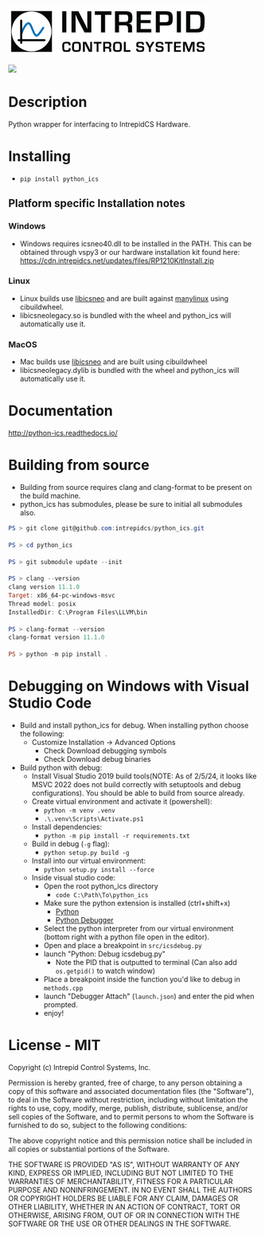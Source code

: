 ![](https://github.com/intrepidcs/python_ics/blob/master/IntrepidCS.png?raw=true)

![](https://github.com/intrepidcs/python_ics/actions/workflows/wheels.yml/badge.svg)

# Description

Python wrapper for interfacing to IntrepidCS Hardware.

# Installing

- `pip install python_ics`

## Platform specific Installation notes

### Windows

- Windows requires icsneo40.dll to be installed in the PATH. This can be obtained through vspy3 or our hardware installation kit found here: https://cdn.intrepidcs.net/updates/files/RP1210KitInstall.zip

### Linux

- Linux builds use [libicsneo](https://github.com/intrepidcs/libicsneo) and are built against [manylinux](https://github.com/pypa/manylinux) using cibuildwheel.
- libicsneolegacy.so is bundled with the wheel and python_ics will automatically use it.

### MacOS

- Mac builds use [libicsneo](https://github.com/intrepidcs/libicsneo) and are built using cibuildwheel
- libicsneolegacy.dylib is bundled with the wheel and python_ics will automatically use it.

# Documentation

http://python-ics.readthedocs.io/


# Building from source

- Building from source requires clang and clang-format to be present on the build machine.
- python_ics has submodules, please be sure to initial all submodules also.
```powershell
PS > git clone git@github.com:intrepidcs/python_ics.git

PS > cd python_ics

PS > git submodule update --init

PS > clang --version
clang version 11.1.0
Target: x86_64-pc-windows-msvc
Thread model: posix
InstalledDir: C:\Program Files\LLVM\bin

PS > clang-format --version
clang-format version 11.1.0

PS > python -m pip install .
```

# Debugging on Windows with Visual Studio Code

- Build and install python_ics for debug. When installing python choose the following:
    - Customize Installation -> Advanced Options
        - Check Download debugging symbols
        - Check Download debug binaries
- Build python with debug:
    - Install Visual Studio 2019 build tools(NOTE: As of 2/5/24, it looks like MSVC 2022 does not build correctly with setuptools and debug configurations). You should be able to build from source already.
    - Create virtual environment and activate it (powershell):
        - `python -m venv .venv`
        - `.\.venv\Scripts\Activate.ps1`
    - Install dependencies:
        - `python -m pip install -r requirements.txt`
    - Build in debug (`-g` flag):
        - `python setup.py build -g`
    - Install into our virtual environment:
        - `python setup.py install --force`
    - Inside visual studio code:
        - Open the root python_ics directory
            - `code C:\Path\To\python_ics`
        - Make sure the python extension is installed (ctrl+shift+x)
            - [Python](https://marketplace.visualstudio.com/items?itemName=ms-python.python])
            - [Python Debugger](https://marketplace.visualstudio.com/items?itemName=ms-python.debugpy)
        - Select the python interpreter from our virtual environment (bottom right with a python file open in the editor).
        - Open and place a breakpoint in `src/icsdebug.py`
        - launch "Python: Debug icsdebug.py"
            - Note the PID that is outputted to terminal (Can also add `os.getpid()` to watch window)
        - Place a breakpoint inside the function you'd like to debug in `methods.cpp`
        - launch "Debugger Attach" (`launch.json`) and enter the pid when prompted.
        - enjoy!

# License - MIT

Copyright (c) Intrepid Control Systems, Inc.

Permission is hereby granted, free of charge, to any person obtaining a copy
of this software and associated documentation files (the "Software"), to deal
in the Software without restriction, including without limitation the rights
to use, copy, modify, merge, publish, distribute, sublicense, and/or sell
copies of the Software, and to permit persons to whom the Software is
furnished to do so, subject to the following conditions:

The above copyright notice and this permission notice shall be included in all
copies or substantial portions of the Software.

THE SOFTWARE IS PROVIDED "AS IS", WITHOUT WARRANTY OF ANY KIND, EXPRESS OR
IMPLIED, INCLUDING BUT NOT LIMITED TO THE WARRANTIES OF MERCHANTABILITY,
FITNESS FOR A PARTICULAR PURPOSE AND NONINFRINGEMENT. IN NO EVENT SHALL THE
AUTHORS OR COPYRIGHT HOLDERS BE LIABLE FOR ANY CLAIM, DAMAGES OR OTHER
LIABILITY, WHETHER IN AN ACTION OF CONTRACT, TORT OR OTHERWISE, ARISING FROM,
OUT OF OR IN CONNECTION WITH THE SOFTWARE OR THE USE OR OTHER DEALINGS IN THE
SOFTWARE.
